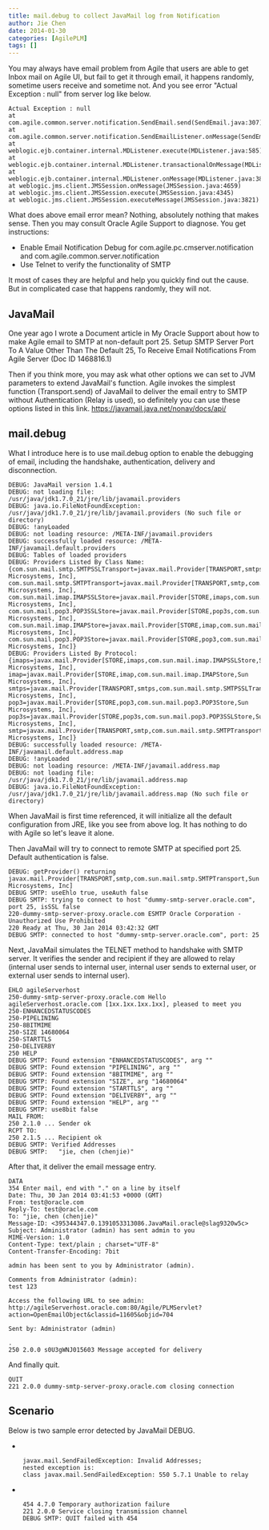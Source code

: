 ```yaml
---
title: mail.debug to collect JavaMail log from Notification
author: Jie Chen
date: 2014-01-30
categories: [AgilePLM]
tags: []
---
```


You may always have email problem from Agile that users are able to get Inbox mail on Agile UI, but fail to get it through email, it happens randomly, sometime users receive and sometime not. And you see error "Actual Exception : null" from server log like below.

  	Actual Exception : null
	at com.agile.common.server.notification.SendEmail.send(SendEmail.java:307)
	at com.agile.common.server.notification.SendEmailListener.onMessage(SendEmailListener.java:43)
	at weblogic.ejb.container.internal.MDListener.execute(MDListener.java:585)
	at weblogic.ejb.container.internal.MDListener.transactionalOnMessage(MDListener.java:488)
	at weblogic.ejb.container.internal.MDListener.onMessage(MDListener.java:385)
	at weblogic.jms.client.JMSSession.onMessage(JMSSession.java:4659)
	at weblogic.jms.client.JMSSession.execute(JMSSession.java:4345)
	at weblogic.jms.client.JMSSession.executeMessage(JMSSession.java:3821)

What does above email error mean? Nothing, absolutely nothing that makes sense. Then you may consult Oracle Agile Support to diagnose. You get instructions:

* Enable Email Notification Debug for com.agile.pc.cmserver.notification and com.agile.common.server.notification
* Use Telnet to verify the functionality of SMTP

It most of cases they are helpful and help you quickly find out the cause. But in complicated case that happens randomly, they will not.

## JavaMail

One year ago I wrote a Document article in My Oracle Support about how to make Agile email to SMTP at non-default port 25. Setup SMTP Server Port To A Value Other Than The Default 25, To Receive Email Notifications From Agile Server (Doc ID 1468816.1)

Then if you think more, you may ask what other options we can set to JVM parameters to extend JavaMail's function. Agile invokes the simplest function (Transport.send) of JavaMail to deliver the email entry to SMTP without Authentication (Relay is used), so definitely you can use these options listed in this link. https://javamail.java.net/nonav/docs/api/


## mail.debug

What I introduce here is to use mail.debug option to enable the debugging of email, including the handshake, authentication, delivery and disconnection.

	DEBUG: JavaMail version 1.4.1
	DEBUG: not loading file: /usr/java/jdk1.7.0_21/jre/lib/javamail.providers
	DEBUG: java.io.FileNotFoundException: /usr/java/jdk1.7.0_21/jre/lib/javamail.providers (No such file or directory)
	DEBUG: !anyLoaded
	DEBUG: not loading resource: /META-INF/javamail.providers
	DEBUG: successfully loaded resource: /META-INF/javamail.default.providers
	DEBUG: Tables of loaded providers
	DEBUG: Providers Listed By Class Name: {com.sun.mail.smtp.SMTPSSLTransport=javax.mail.Provider[TRANSPORT,smtps,com.sun.mail.smtp.SMTPSSLTransport,Sun Microsystems, Inc], com.sun.mail.smtp.SMTPTransport=javax.mail.Provider[TRANSPORT,smtp,com.sun.mail.smtp.SMTPTransport,Sun Microsystems, Inc], com.sun.mail.imap.IMAPSSLStore=javax.mail.Provider[STORE,imaps,com.sun.mail.imap.IMAPSSLStore,Sun Microsystems, Inc], com.sun.mail.pop3.POP3SSLStore=javax.mail.Provider[STORE,pop3s,com.sun.mail.pop3.POP3SSLStore,Sun Microsystems, Inc], com.sun.mail.imap.IMAPStore=javax.mail.Provider[STORE,imap,com.sun.mail.imap.IMAPStore,Sun Microsystems, Inc], com.sun.mail.pop3.POP3Store=javax.mail.Provider[STORE,pop3,com.sun.mail.pop3.POP3Store,Sun Microsystems, Inc]}
	DEBUG: Providers Listed By Protocol: {imaps=javax.mail.Provider[STORE,imaps,com.sun.mail.imap.IMAPSSLStore,Sun Microsystems, Inc], imap=javax.mail.Provider[STORE,imap,com.sun.mail.imap.IMAPStore,Sun Microsystems, Inc], smtps=javax.mail.Provider[TRANSPORT,smtps,com.sun.mail.smtp.SMTPSSLTransport,Sun Microsystems, Inc], pop3=javax.mail.Provider[STORE,pop3,com.sun.mail.pop3.POP3Store,Sun Microsystems, Inc], pop3s=javax.mail.Provider[STORE,pop3s,com.sun.mail.pop3.POP3SSLStore,Sun Microsystems, Inc], smtp=javax.mail.Provider[TRANSPORT,smtp,com.sun.mail.smtp.SMTPTransport,Sun Microsystems, Inc]}
	DEBUG: successfully loaded resource: /META-INF/javamail.default.address.map
	DEBUG: !anyLoaded
	DEBUG: not loading resource: /META-INF/javamail.address.map
	DEBUG: not loading file: /usr/java/jdk1.7.0_21/jre/lib/javamail.address.map
	DEBUG: java.io.FileNotFoundException: /usr/java/jdk1.7.0_21/jre/lib/javamail.address.map (No such file or directory)

When JavaMail is first time referenced, it will initialize all the default configuration from JRE, like you see from above log. It has nothing to do with Agile so let's leave it alone.

Then JavaMail will try to connect to remote SMTP at specified port 25. Default authentication is false.

	DEBUG: getProvider() returning javax.mail.Provider[TRANSPORT,smtp,com.sun.mail.smtp.SMTPTransport,Sun Microsystems, Inc]
	DEBUG SMTP: useEhlo true, useAuth false
	DEBUG SMTP: trying to connect to host "dummy-smtp-server.oracle.com", port 25, isSSL false
	220-dummy-smtp-server-proxy.oracle.com ESMTP Oracle Corporation - Unauthorized Use Prohibited 
	220 Ready at Thu, 30 Jan 2014 03:42:32 GMT
	DEBUG SMTP: connected to host "dummy-smtp-server.oracle.com", port: 25

Next, JavaMail simulates the TELNET method to handshake with SMTP server. It verifies the sender and recipient if they are allowed to relay (internal user sends to internal user, internal user sends to external user, or external user sends to internal user).

	EHLO agileServerhost
	250-dummy-smtp-server-proxy.oracle.com Hello agileServerhost.oracle.com [1xx.1xx.1xx.1xx], pleased to meet you
	250-ENHANCEDSTATUSCODES
	250-PIPELINING
	250-8BITMIME
	250-SIZE 14680064
	250-STARTTLS
	250-DELIVERBY
	250 HELP
	DEBUG SMTP: Found extension "ENHANCEDSTATUSCODES", arg ""
	DEBUG SMTP: Found extension "PIPELINING", arg ""
	DEBUG SMTP: Found extension "8BITMIME", arg ""
	DEBUG SMTP: Found extension "SIZE", arg "14680064"
	DEBUG SMTP: Found extension "STARTTLS", arg ""
	DEBUG SMTP: Found extension "DELIVERBY", arg ""
	DEBUG SMTP: Found extension "HELP", arg ""
	DEBUG SMTP: use8bit false
	MAIL FROM:
	250 2.1.0 ... Sender ok
	RCPT TO:
	250 2.1.5 ... Recipient ok
	DEBUG SMTP: Verified Addresses
	DEBUG SMTP:   "jie, chen (chenjie)" 

After that, it deliver the email message entry.

	DATA
	354 Enter mail, end with "." on a line by itself
	Date: Thu, 30 Jan 2014 03:41:53 +0000 (GMT)
	From: test@oracle.com
	Reply-To: test@oracle.com
	To: "jie, chen (chenjie)" 
	Message-ID: <395344347.0.1391053313086.JavaMail.oracle@slag9320w5c>
	Subject: Administrator (admin) has sent admin to you
	MIME-Version: 1.0
	Content-Type: text/plain ; charset="UTF-8"
	Content-Transfer-Encoding: 7bit

	admin has been sent to you by Administrator (admin).

	Comments from Administrator (admin):
	test 123

	Access the following URL to see admin:
	http://agileServerhost.oracle.com:80/Agile/PLMServlet?action=OpenEmailObject&classid=11605&objid=704

	Sent by: Administrator (admin)
			
	.
	250 2.0.0 s0U3gWNJ015603 Message accepted for delivery

And finally quit.

	QUIT
	221 2.0.0 dummy-smtp-server-proxy.oracle.com closing connection


## Scenario

Below is two sample error detected by JavaMail DEBUG.

* 

		javax.mail.SendFailedException: Invalid Addresses;
		nested exception is:
		class javax.mail.SendFailedException: 550 5.7.1 Unable to relay

* 

		454 4.7.0 Temporary authorization failure
		221 2.0.0 Service closing transmission channel
		DEBUG SMTP: QUIT failed with 454


